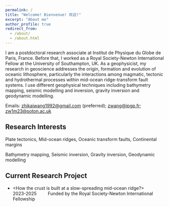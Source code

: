 ```yaml
---
permalink: /
title: "Welcome! Bienvenue! 欢迎!"
excerpt: "About me"
author_profile: true
redirect_from: 
  - /about/
  - /about.html
---
```


I am a postdoctoral research associate at Institut de Physique du Globe de Paris, France. Before that, I worked as a Royal Society-Newton International Fellow at the University of Southampton, UK. As a geophysicist, my research in geoscience addresses the origin, formation and evolution of oceanic lithosphere, particularly the interactions among magmatic, tectonic and hydrothermal processes within mid-ocean ridge-transform fault systems. I use different geophysical techniques including bathymetry mapping, seismic modelling and inversion, gravity inversion and geodynamic modelling.

Emails: zhikaiwang1992@gmail.com (preferred); zwang@ipgp.fr; zw1m23@soton.ac.uk

Research Interests
----
Plate tectonics, Mid-ocean ridges, Oceanic transform faults, Continental margins

Bathymetry mapping, Seismic inversion, Gravity inversion, Geodynamic modelling

Current Research Project
----
* <How the crust is built at a slow-spreading mid-ocean ridge?> &nbsp; &nbsp; &nbsp; &nbsp; &nbsp; &nbsp; 2023-2025
 &nbsp; &nbsp; &nbsp; &nbsp; Funded by the Royal Society-Newton International Fellowship
